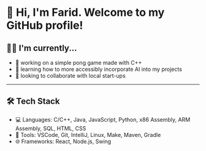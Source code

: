 # 👋 Hi, I'm Farid. Welcome to my GitHub profile! 
## 👨‍💻 I'm currently...
- 🎾 working on a simple pong game made with C++
- 🌱 learning how to more accessibly incorporate AI into my projects
- 🤝 looking to collaborate with local start-ups

---

## 🛠️ Tech Stack
- 💻 Languages: C/C++, Java, JavaScript, Python, x86 Assembly, ARM Assembly, SQL, HTML, CSS
- 🧰 Tools: VSCode, Git, IntelliJ, Linux, Make, Maven, Gradle
- 🌐 Frameworks: React, Node.js, Swing
